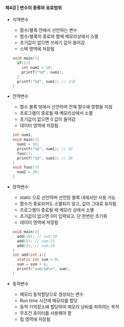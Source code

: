 #### 제4강 | 변수의 종류와 유효범위
* 지역변수
  - 함수/블록 안에서 선언하는 변수
  - 함수/블록의 종료와 함께 메모리상에서 소멸
  - 초기값이 없으면 쓰레기 값이 들어감
  - 스택 영역에 저장됨
  ```C
  void main(){
    if(1){
      int num1 = 10;
      printf("%d", num1);
    }
    printf("%d", num1); // 오류
  }
  ```

* 전역변수
  - 함수 블록 밖에서 선언하며 전체 함수에 영향을 미침
  - 프로그램이 종료될 때 메모리상에서 소멸
  - 초기값이 없으면 0 값이 들어감
  - 데이터 영역에 저장됨
  ```C
  int num1;
  void main(){
    num1 = 10;
    printf("%d", num1); // 10
    func();
    printf("%d", num1); // 20
  }
  void func(){
    num1 = 20;
  }
  ```
* 정적변수
  - static 으로 선언하며 선언된 블록 내에서만 사용 가능
  - 함수가 종료되어도 소멸되지 않고, 값이 그대로 유지됨
  - 프로그램이 종료될 때 메모리 상에서 소멸
  - 초기값이 없으면 0이 입력되고, 단 한번만 초기화
  - 데이터 영역에 저장됨
  ```C
  void main(){
    add(10); // sum:10
    add(5); // sum:15
    add(3); // sum:18
  }
  int add(int i){
    static int sum = 0;
    sum = sum + i;
    printf("sum:%d\n", sum);
  }
  ```
* 동적변수
  - 메모리 동적할당으로 생성되는 변수
  - Run time 시간에 메모리를 할당
  - 동적 기억장소에 할당하여 메모리 낭비를 피하려는 목적
  - 무조건 포이터를 사용해야 함
  - 힙 영역에 저장됨








